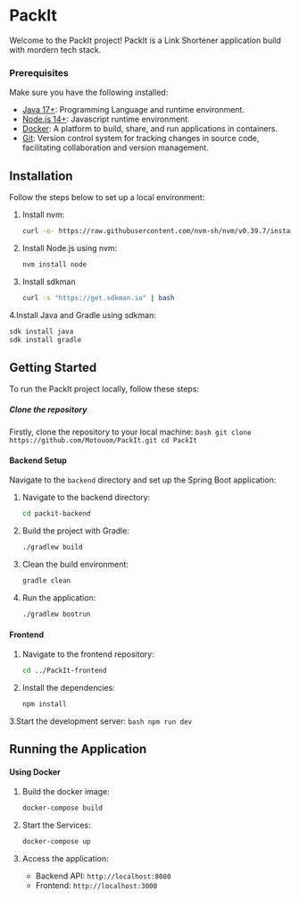 # PackIt
Welcome to the PackIt project! PackIt is a Link Shortener application build with mordern tech stack.


### Prerequisites
Make sure you have the following installed:
- [Java 17+](https://adoptopenjdk.net/): Programming Language and runtime environment.
- [Node.js 14+](https://nodejs.org/): Javascript runtime environment.
- [Docker](https://www.docker.com/): A platform to build, share, and run applications in containers.
- [Git](https://git.scm.com/): Version control system for tracking changes in source code, facilitating collaboration and version management.


## Installation
Follow the steps below to set up a local environment:

1. Install nvm:
    ```bash
    curl -o- https://raw.githubusercontent.com/nvm-sh/nvm/v0.39.7/install.sh | bash
    ```

2. Install Node.js using nvm:
    ```bash
    nvm install node
    ```
3. Install sdkman
    ```bash
    curl -s "https://get.sdkman.io" | bash
    ```

4.Install Java and Gradle using sdkman:
   ```bash
   sdk install java
   sdk install gradle
   ```

## Getting Started
To run the PackIt project locally, follow these steps:

##### Clone the repository
Firstly, clone the repository to your local machine:
    ```bash
    git clone https://github.com/Motouom/PackIt.git
    cd PackIt
    ```

#### Backend Setup
Navigate to the `backend` directory and set up the Spring Boot application: 

1. Navigate to the backend directory:
    ```bash
    cd packit-backend
    ```

2. Build the project with Gradle:
    ```bash
    ./gradlew build
    ```

3. Clean the build environment:
    ```bash
    gradle clean
    ```

4. Run the application:
    ```bash
    ./gradlew bootrun
    ```

#### Frontend 
1. Navigate to the frontend repository:
    ```bash
    cd ../PackIt-frontend
    ```

2. Install the dependencies:
    ```bash
    npm install
    ```

3.Start the development server:
    ```bash
    npm run dev
    ```

## Running the Application

#### Using Docker
1. Build the docker image:
    ```bash
    docker-compose build
    ```

2. Start the Services:
    ```bash
    docker-compose up
    ```

3. Access the application:
    - Backend API: `http://localhost:8080`
    - Frontend: `http://localhost:3000`